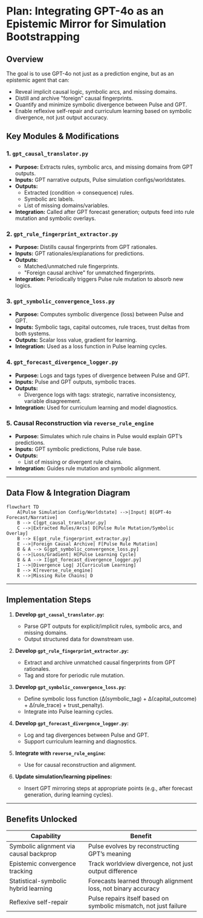 # Plan: Integrating GPT-4o as an Epistemic Mirror for Simulation Bootstrapping

## Overview

The goal is to use GPT-4o not just as a prediction engine, but as an epistemic agent that can:
- Reveal implicit causal logic, symbolic arcs, and missing domains.
- Distill and archive "foreign" causal fingerprints.
- Quantify and minimize symbolic divergence between Pulse and GPT.
- Enable reflexive self-repair and curriculum learning based on symbolic divergence, not just output accuracy.

## Key Modules & Modifications

### 1. `gpt_causal_translator.py`
- **Purpose:** Extracts rules, symbolic arcs, and missing domains from GPT outputs.
- **Inputs:** GPT narrative outputs, Pulse simulation configs/worldstates.
- **Outputs:** 
  - Extracted (condition → consequence) rules.
  - Symbolic arc labels.
  - List of missing domains/variables.
- **Integration:** Called after GPT forecast generation; outputs feed into rule mutation and symbolic overlays.

### 2. `gpt_rule_fingerprint_extractor.py`
- **Purpose:** Distills causal fingerprints from GPT rationales.
- **Inputs:** GPT rationales/explanations for predictions.
- **Outputs:** 
  - Matched/unmatched rule fingerprints.
  - "Foreign causal archive" for unmatched fingerprints.
- **Integration:** Periodically triggers Pulse rule mutation to absorb new logics.

### 3. `gpt_symbolic_convergence_loss.py`
- **Purpose:** Computes symbolic divergence (loss) between Pulse and GPT.
- **Inputs:** Symbolic tags, capital outcomes, rule traces, trust deltas from both systems.
- **Outputs:** Scalar loss value, gradient for learning.
- **Integration:** Used as a loss function in Pulse learning cycles.

### 4. `gpt_forecast_divergence_logger.py`
- **Purpose:** Logs and tags types of divergence between Pulse and GPT.
- **Inputs:** Pulse and GPT outputs, symbolic traces.
- **Outputs:** 
  - Divergence logs with tags: strategic, narrative inconsistency, variable disagreement.
- **Integration:** Used for curriculum learning and model diagnostics.

### 5. Causal Reconstruction via `reverse_rule_engine`
- **Purpose:** Simulates which rule chains in Pulse would explain GPT’s predictions.
- **Inputs:** GPT symbolic predictions, Pulse rule base.
- **Outputs:** 
  - List of missing or divergent rule chains.
- **Integration:** Guides rule mutation and symbolic alignment.

---

## Data Flow & Integration Diagram

```mermaid
flowchart TD
    A[Pulse Simulation Config/Worldstate] -->|Input| B[GPT-4o Forecast/Narrative]
    B --> C[gpt_causal_translator.py]
    C -->|Extracted Rules/Arcs| D[Pulse Rule Mutation/Symbolic Overlay]
    B --> E[gpt_rule_fingerprint_extractor.py]
    E -->|Foreign Causal Archive| F[Pulse Rule Mutation]
    B & A --> G[gpt_symbolic_convergence_loss.py]
    G -->|Loss/Gradient| H[Pulse Learning Cycle]
    B & A --> I[gpt_forecast_divergence_logger.py]
    I -->|Divergence Log| J[Curriculum Learning]
    B --> K[reverse_rule_engine]
    K -->|Missing Rule Chains| D
```

---

## Implementation Steps

1. **Develop `gpt_causal_translator.py`:**
   - Parse GPT outputs for explicit/implicit rules, symbolic arcs, and missing domains.
   - Output structured data for downstream use.

2. **Develop `gpt_rule_fingerprint_extractor.py`:**
   - Extract and archive unmatched causal fingerprints from GPT rationales.
   - Tag and store for periodic rule mutation.

3. **Develop `gpt_symbolic_convergence_loss.py`:**
   - Define symbolic loss function (Δ(symbolic_tag) + Δ(capital_outcome) + Δ(rule_trace) + trust_penalty).
   - Integrate into Pulse learning cycles.

4. **Develop `gpt_forecast_divergence_logger.py`:**
   - Log and tag divergences between Pulse and GPT.
   - Support curriculum learning and diagnostics.

5. **Integrate with `reverse_rule_engine`:**
   - Use for causal reconstruction and alignment.

6. **Update simulation/learning pipelines:**
   - Insert GPT mirroring steps at appropriate points (e.g., after forecast generation, during learning cycles).

---

## Benefits Unlocked

| Capability                          | Benefit                                                      |
|--------------------------------------|--------------------------------------------------------------|
| Symbolic alignment via causal backprop | Pulse evolves by reconstructing GPT’s meaning                |
| Epistemic convergence tracking         | Track worldview divergence, not just output difference       |
| Statistical-symbolic hybrid learning  | Forecasts learned through alignment loss, not binary accuracy|
| Reflexive self-repair                 | Pulse repairs itself based on symbolic mismatch, not just failure |
